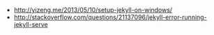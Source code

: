 - http://yizeng.me/2013/05/10/setup-jekyll-on-windows/
- http://stackoverflow.com/questions/21137096/jekyll-error-running-jekyll-serve